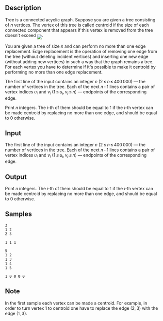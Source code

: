 ## Description

<div><p><span class="tex-font-style-it">Tree</span> is a connected acyclic graph. Suppose you are given a tree consisting of <span class="tex-span"><i>n</i></span> vertices. The vertex of this tree is called <span class="tex-font-style-it">centroid</span> if the size of each connected component that appears if this vertex is removed from the tree doesn't exceed <img align="middle" class="tex-formula" src="./28085/file/InUXtUcK.png" style="max-width: 100.0%;max-height: 100.0%;">.</p><p>You are given a tree of size <span class="tex-span"><i>n</i></span> and can perform no more than one edge replacement. <span class="tex-font-style-it">Edge replacement</span> is the operation of removing one edge from the tree (without deleting incident vertices) and inserting one new edge (without adding new vertices) in such a way that the graph remains a tree. For each vertex you have to determine if it's possible to make it centroid by performing no more than one edge replacement.</p></div><div class="input-specification"><p>The first line of the input contains an integer <span class="tex-span"><i>n</i></span> (<span class="tex-span">2 ≤ <i>n</i> ≤ 400 000</span>)&nbsp;— the number of vertices in the tree. Each of the next <span class="tex-span"><i>n</i> - 1</span> lines contains a pair of vertex indices <span class="tex-span"><i>u</i><sub class="lower-index"><i>i</i></sub></span> and <span class="tex-span"><i>v</i><sub class="lower-index"><i>i</i></sub></span> (<span class="tex-span">1 ≤ <i>u</i><sub class="lower-index"><i>i</i></sub>, <i>v</i><sub class="lower-index"><i>i</i></sub> ≤ <i>n</i></span>)&nbsp;— endpoints of the corresponding edge.</p></div><div class="output-specification"><p>Print <span class="tex-span"><i>n</i></span> integers. The <span class="tex-span"><i>i</i></span>-th of them should be equal to <span class="tex-span">1</span> if the <span class="tex-span"><i>i</i></span>-th vertex can be made centroid by replacing no more than one edge, and should be equal to <span class="tex-span">0</span> otherwise.</p></div>

## Input

<p>The first line of the input contains an integer <span class="tex-span"><i>n</i></span> (<span class="tex-span">2 ≤ <i>n</i> ≤ 400 000</span>)&nbsp;— the number of vertices in the tree. Each of the next <span class="tex-span"><i>n</i> - 1</span> lines contains a pair of vertex indices <span class="tex-span"><i>u</i><sub class="lower-index"><i>i</i></sub></span> and <span class="tex-span"><i>v</i><sub class="lower-index"><i>i</i></sub></span> (<span class="tex-span">1 ≤ <i>u</i><sub class="lower-index"><i>i</i></sub>, <i>v</i><sub class="lower-index"><i>i</i></sub> ≤ <i>n</i></span>)&nbsp;— endpoints of the corresponding edge.</p>

## Output

<p>Print <span class="tex-span"><i>n</i></span> integers. The <span class="tex-span"><i>i</i></span>-th of them should be equal to <span class="tex-span">1</span> if the <span class="tex-span"><i>i</i></span>-th vertex can be made centroid by replacing no more than one edge, and should be equal to <span class="tex-span">0</span> otherwise.</p>

## Samples

```input1
3
1 2
2 3

```

```output1
1 1 1 

```






```input2
5
1 2
1 3
1 4
1 5

```

```output2
1 0 0 0 0 

```




## Note

<p>In the first sample each vertex can be made a centroid. For example, in order to turn vertex <span class="tex-span">1</span> to centroid one have to replace the edge <span class="tex-span">(2, 3)</span> with the edge <span class="tex-span">(1, 3)</span>.</p>

